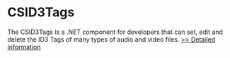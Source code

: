 # CSID3Tags
The CSID3Tags is a .NET component for developers that can set, edit and delete the ID3 Tags of many types of audio and video files.
[>> Detailed information](https://secure.shareit.com/shareit/product.html?productid=300914544&affiliateid=200057808)